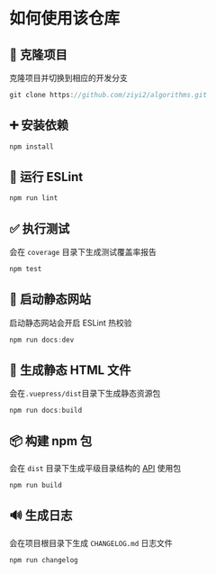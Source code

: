 # 如何使用该仓库

## :tada: 克隆项目

克隆项目并切换到相应的开发分支

```javascript
git clone https://github.com/ziyi2/algorithms.git
```

## :heavy_plus_sign: 安装依赖

```javascript
npm install
```

## :rotating_light: 运行 ESLint

```javascript
npm run lint
```

## :white_check_mark: 执行测试

会在 `coverage` 目录下生成测试覆盖率报告

```javascript
npm test
```

## :construction: 启动静态网站

启动静态网站会开启 ESLint 热校验

```javascript
npm run docs:dev
```

## :bookmark: 生成静态 HTML 文件

会在`.vuepress/dist`目录下生成静态资源包

```javascript
npm run docs:build
```

<!-- ## :rocket: 部署
生成静态 HTML 文件并更新到远程的`gh-pages`分支上
```javascript
npm run deploy
``` -->

## :package: 构建 npm 包

会在 `dist` 目录下生成平级目录结构的 [API](/algorithms/api/_comparator) 使用包

```javascript
npm run build
```

## :loud_sound: 生成日志

会在项目根目录下生成 `CHANGELOG.md` 日志文件

```javascript
npm run changelog
```